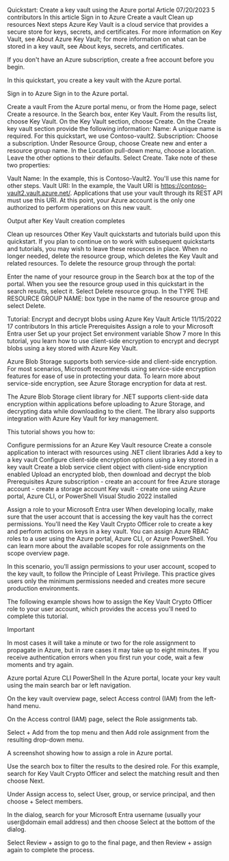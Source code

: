 Quickstart: Create a key vault using the Azure portal
Article
07/20/2023
5 contributors
In this article
Sign in to Azure
Create a vault
Clean up resources
Next steps
Azure Key Vault is a cloud service that provides a secure store for keys, secrets, and certificates. For more information on Key Vault, see About Azure Key Vault; for more information on what can be stored in a key vault, see About keys, secrets, and certificates.

If you don't have an Azure subscription, create a free account before you begin.

In this quickstart, you create a key vault with the Azure portal.

Sign in to Azure
Sign in to the Azure portal.

Create a vault
From the Azure portal menu, or from the Home page, select Create a resource.
In the Search box, enter Key Vault.
From the results list, choose Key Vault.
On the Key Vault section, choose Create.
On the Create key vault section provide the following information:
Name: A unique name is required. For this quickstart, we use Contoso-vault2.
Subscription: Choose a subscription.
Under Resource Group, choose Create new and enter a resource group name.
In the Location pull-down menu, choose a location.
Leave the other options to their defaults.
Select Create.
Take note of these two properties:

Vault Name: In the example, this is Contoso-Vault2. You'll use this name for other steps.
Vault URI: In the example, the Vault URI is https://contoso-vault2.vault.azure.net/. Applications that use your vault through its REST API must use this URI.
At this point, your Azure account is the only one authorized to perform operations on this new vault.

Output after Key Vault creation completes

Clean up resources
Other Key Vault quickstarts and tutorials build upon this quickstart. If you plan to continue on to work with subsequent quickstarts and tutorials, you may wish to leave these resources in place. When no longer needed, delete the resource group, which deletes the Key Vault and related resources. To delete the resource group through the portal:

Enter the name of your resource group in the Search box at the top of the portal. When you see the resource group used in this quickstart in the search results, select it.
Select Delete resource group.
In the TYPE THE RESOURCE GROUP NAME: box type in the name of the resource group and select Delete.

Tutorial: Encrypt and decrypt blobs using Azure Key Vault
Article
11/15/2022
17 contributors
In this article
Prerequisites
Assign a role to your Microsoft Entra user
Set up your project
Set environment variable
Show 7 more
In this tutorial, you learn how to use client-side encryption to encrypt and decrypt blobs using a key stored with Azure Key Vault.

Azure Blob Storage supports both service-side and client-side encryption. For most scenarios, Microsoft recommends using service-side encryption features for ease of use in protecting your data. To learn more about service-side encryption, see Azure Storage encryption for data at rest.

The Azure Blob Storage client library for .NET supports client-side data encryption within applications before uploading to Azure Storage, and decrypting data while downloading to the client. The library also supports integration with Azure Key Vault for key management.

This tutorial shows you how to:

Configure permissions for an Azure Key Vault resource
Create a console application to interact with resources using .NET client libraries
Add a key to a key vault
Configure client-side encryption options using a key stored in a key vault
Create a blob service client object with client-side encryption enabled
Upload an encrypted blob, then download and decrypt the blob
Prerequisites
Azure subscription - create an account for free
Azure storage account - create a storage account
Key vault - create one using Azure portal, Azure CLI, or PowerShell
Visual Studio 2022 installed

Assign a role to your Microsoft Entra user
When developing locally, make sure that the user account that is accessing the key vault has the correct permissions. You'll need the Key Vault Crypto Officer role to create a key and perform actions on keys in a key vault. You can assign Azure RBAC roles to a user using the Azure portal, Azure CLI, or Azure PowerShell. You can learn more about the available scopes for role assignments on the scope overview page.

In this scenario, you'll assign permissions to your user account, scoped to the key vault, to follow the Principle of Least Privilege. This practice gives users only the minimum permissions needed and creates more secure production environments.

The following example shows how to assign the Key Vault Crypto Officer role to your user account, which provides the access you'll need to complete this tutorial.

 Important

In most cases it will take a minute or two for the role assignment to propagate in Azure, but in rare cases it may take up to eight minutes. If you receive authentication errors when you first run your code, wait a few moments and try again.

Azure portal
Azure CLI
PowerShell
In the Azure portal, locate your key vault using the main search bar or left navigation.

On the key vault overview page, select Access control (IAM) from the left-hand menu.

On the Access control (IAM) page, select the Role assignments tab.

Select + Add from the top menu and then Add role assignment from the resulting drop-down menu.

A screenshot showing how to assign a role in Azure portal.

Use the search box to filter the results to the desired role. For this example, search for Key Vault Crypto Officer and select the matching result and then choose Next.

Under Assign access to, select User, group, or service principal, and then choose + Select members.

In the dialog, search for your Microsoft Entra username (usually your user@domain email address) and then choose Select at the bottom of the dialog.

Select Review + assign to go to the final page, and then Review + assign again to complete the process.

